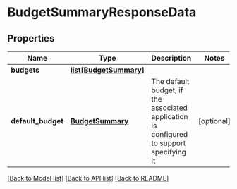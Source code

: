 # BudgetSummaryResponseData

## Properties
Name | Type | Description | Notes
------------ | ------------- | ------------- | -------------
**budgets** | [**list[BudgetSummary]**](BudgetSummary.md) |  | 
**default_budget** | [**BudgetSummary**](BudgetSummary.md) | The default budget, if the associated application is configured to support specifying it | [optional] 

[[Back to Model list]](../README.md#documentation-for-models) [[Back to API list]](../README.md#documentation-for-api-endpoints) [[Back to README]](../README.md)


